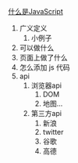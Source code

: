 [什么是JavaScript](https://developer.mozilla.org/zh-CN/docs/Learn/JavaScript/First_steps/What_is_JavaScript)




1. 广义定义
   1. 小例子
2. 可以做什么
3. 页面上做了什么
4. 怎么添加 js 代码
5. api
   1. 浏览器api
      1. DOM
      2. 地图...
   2. 第三方api  
      1. 新浪
      2. twitter
      3. 谷歌
      4. 高德
